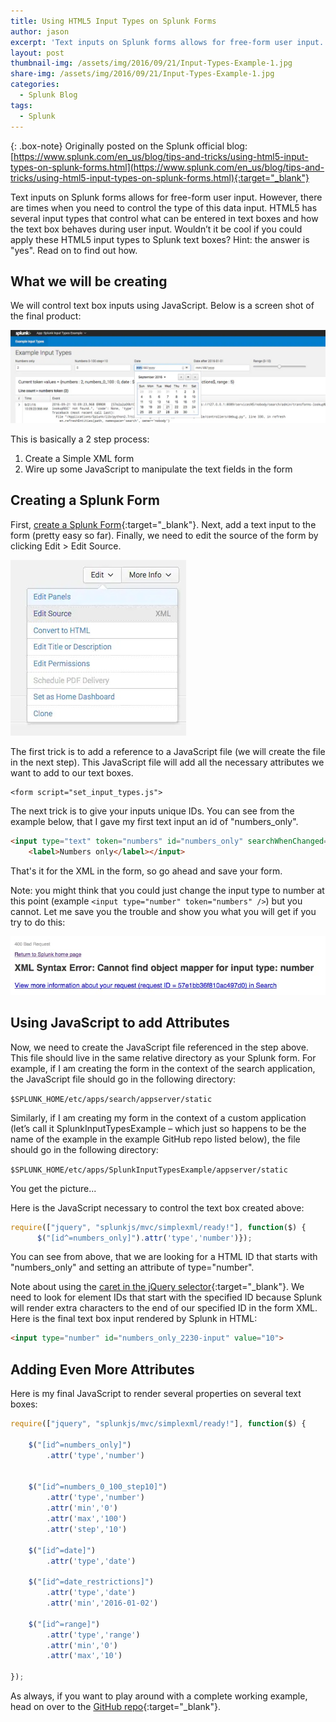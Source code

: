 ```yaml
---
title: Using HTML5 Input Types on Splunk Forms
author: jason
excerpt: 'Text inputs on Splunk forms allows for free-form user input.  However, there are times when you need to control the type of this data input.  HTML5 has several input types that control what can be entered in text boxes and how the text box behaves during user input.  Wouldn’t it be cool if you could apply these HTML5 input types to Splunk text boxes?  Hint: the answer is "yes".  Read on to find out how.'
layout: post
thumbnail-img: /assets/img/2016/09/21/Input-Types-Example-1.jpg
share-img: /assets/img/2016/09/21/Input-Types-Example-1.jpg
categories:
  - Splunk Blog
tags:
  - Splunk
---
```

{: .box-note}
Originally posted on the Splunk official blog: [https://www.splunk.com/en_us/blog/tips-and-tricks/using-html5-input-types-on-splunk-forms.html](https://www.splunk.com/en_us/blog/tips-and-tricks/using-html5-input-types-on-splunk-forms.html){:target="_blank"}


Text inputs on Splunk forms allows for free-form user input.  However, there are times when you need to control the type of this data input.  HTML5 has several input types that control what can be entered in text boxes and how the text box behaves during user input.  Wouldn’t it be cool if you could apply these HTML5 input types to Splunk text boxes?  Hint: the answer is "yes".  Read on to find out how.

## What we will be creating
We will control text box inputs using JavaScript.  Below is a screen shot of the final product:

![Input Types](/assets/img/2016/09/21/Input-Types-Example-1.jpg)

This is basically a 2 step process:

1. Create a Simple XML form
2. Wire up some JavaScript to manipulate the text fields in the form


## Creating a Splunk Form

First, [create a Splunk Form](http://docs.splunk.com/Documentation/Splunk/latest/Viz/FormEditor){:target="_blank"}.  Next, add a text input to the form (pretty easy so far).  Finally, we need to edit the source of the form by clicking Edit > Edit Source.

![Edit Source](/assets/img/2016/09/21/Edit-Source.jpg)

The first trick is to add a reference to a JavaScript file (we will create the file in the next step).  This JavaScript file will add all the necessary attributes we want to add to our text boxes.

~~~
<form script="set_input_types.js">
~~~

The next trick is to give your inputs unique IDs.  You can see from the example below, that I gave my first text input an id of "numbers_only".

~~~html
<input type="text" token="numbers" id="numbers_only" searchWhenChanged="true">
    <label>Numbers only</label></input>
~~~

That's it for the XML in the form, so go ahead and save your form.

Note: you might think that you could just change the input type to number at this point (example `<input type="number" token="numbers" />`) but you cannot.  Let me save you the trouble and show you what you will get if you try to do this:

![No Object Mapper](/assets/img/2016/09/21/No-Object-Mapper.jpg)

## Using JavaScript to add Attributes
Now, we need to create the JavaScript file referenced in the step above.  This file should live in the same relative directory as your Splunk form.  For example, if I am creating the form in the context of the search application, the JavaScript file should go in the following directory:

`$SPLUNK_HOME/etc/apps/search/appserver/static`


Similarly, if I am creating my form in the context of a custom application (let’s call it SplunkInputTypesExample – which just so happens to be the name of the example in the example GitHub repo listed below), the file should go in the following directory:

`$SPLUNK_HOME/etc/apps/SplunkInputTypesExample/appserver/static`

You get the picture...

Here is the JavaScript necessary to control the text box created above:

~~~javascript
require(["jquery", "splunkjs/mvc/simplexml/ready!"], function($) {
      $("[id^=numbers_only]").attr('type','number')});
~~~

You can see from above, that we are looking for a HTML ID that starts with "numbers_only" and setting an attribute of type="number".

Note about using the [caret in the jQuery selector](https://api.jquery.com/attribute-starts-with-selector/){:target="_blank"}.  We need to look for element IDs that start with the specified ID because Splunk will render extra characters to the end of our specified ID in the form XML.  Here is the final text box input rendered by Splunk in HTML:

~~~html
<input type="number" id="numbers_only_2230-input" value="10">
~~~

## Adding Even More Attributes

Here is my final JavaScript to render several properties on several text boxes:

~~~javascript
require(["jquery", "splunkjs/mvc/simplexml/ready!"], function($) {
	
    $("[id^=numbers_only]")
		.attr('type','number')

		
	$("[id^=numbers_0_100_step10]")
		.attr('type','number')
		.attr('min','0')
		.attr('max','100')
		.attr('step','10')
		
	$("[id^=date]")
		.attr('type','date')
		
	$("[id^=date_restrictions]")
		.attr('type','date')
		.attr('min','2016-01-02')
		
	$("[id^=range]")
		.attr('type','range')
		.attr('min','0')
		.attr('max','10')

});
~~~

As always, if you want to play around with a complete working example, head on over to the [GitHub repo](https://github.com/JasonConger/SplunkInputTypesExample){:target="_blank"}.